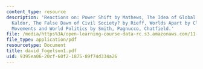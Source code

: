 ```yaml
---
content_type: resource
description: 'Reactions on: Power Shift by Mathews, The Idea of Global Society by
  Kaldor, The False Dawn of Civil Society? by Rieff, Worlds Apart by Clark, and Social
  Movements and World Politics by Smith, Pagnucco, Chatfield.'
file: /media/https%3A/open-learning-course-data-rc.s3.amazonaws.com/11-363-civil-society-and-the-environment-spring-2005/9395ea0620cf60f2187589f74d334a26_david_fogelson1.pdf
file_type: application/pdf
resourcetype: Document
title: david_fogelson1.pdf
uid: 9395ea06-20cf-60f2-1875-89f74d334a26
---
```

